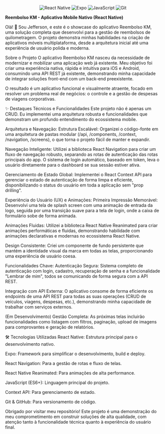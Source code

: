 <div align="center">
  <img src="https://img.shields.io/badge/React_Native-20232A?style=for-the-badge&logo=react&logoColor=61DAFB" alt="React Native"/>
  <img src="https://img.shields.io/badge/Expo-000020?style=for-the-badge&logo=expo&logoColor=white" alt="Expo"/>
  <img src="https://img.shields.io/badge/JavaScript-F7DF1E?style=for-the-badge&logo=javascript&logoColor=black" alt="JavaScript"/>
  <img src="https://img.shields.io/badge/GIT-E44C30?style=for-the-badge&logo=git&logoColor=white" alt="Git"/>
</div>

**Reembolso KM - Aplicativo Mobile Nativo (React Native)**

Olá! 👋 Sou Jefferson, e este é o showcase do aplicativo Reembolso KM, uma solução completa que desenvolvi para a gestão de reembolsos de quilometragem. O projeto demonstra minhas habilidades na criação de aplicativos móveis multiplataforma, desde a arquitetura inicial até uma experiência de usuário polida e moderna.

Sobre o Projeto
O aplicativo Reembolso KM nasceu da necessidade de modernizar e mobilizar uma aplicação web já existente. Meu objetivo foi criar uma experiência nativa, rápida e intuitiva para iOS e Android, consumindo uma API REST já existente, demonstrando minha capacidade de integrar soluções front-end com um back-end preexistente.

O resultado é um aplicativo funcional e visualmente atraente, focado em resolver um problema real de negócios: o controle e a gestão de despesas de viagens corporativas.

✨ Destaques Técnicos e Funcionalidades
Este projeto não é apenas um CRUD. Eu implementei uma arquitetura robusta e funcionalidades que demonstram um profundo entendimento do ecossistema mobile.

Arquitetura e Navegação:
Estrutura Escalável: Organizei o código-fonte em uma arquitetura de pastas modular (/api, /components, /context, /navigation, /screens), o que torna o projeto fácil de manter e expandir.

Navegação Inteligente: Utilizei a biblioteca React Navigation para criar um fluxo de navegação robusto, separando as rotas de autenticação das rotas principais do app. O sistema de login automático, baseado em token, leva o usuário diretamente para o dashboard se sua sessão estiver ativa.

Gerenciamento de Estado Global: Implementei o React Context API para gerenciar o estado de autenticação de forma limpa e eficiente, disponibilizando o status do usuário em toda a aplicação sem "prop drilling".

Experiência do Usuário (UX) e Animações:
Primeira Impressão Memorável: Desenvolvi uma tela de splash screen com uma animação de entrada da logo, seguida por uma transição suave para a tela de login, onde a caixa de formulário sobe de forma animada.

Animações Fluidas: Utilizei a biblioteca React Native Reanimated para criar animações performáticas e fluidas, demonstrando habilidade com animações declarativas e modernas no ecossistema React Native.

Design Consistente: Criei um componente de fundo persistente que mantém a identidade visual da marca em todas as telas, proporcionando uma experiência de usuário coesa.

Funcionalidades Chave:
Autenticação Segura: Sistema completo de autenticação com login, cadastro, recuperação de senha e a funcionalidade "Lembrar de mim", todos se comunicando de forma segura com a API REST.

Integração com API Externa: O aplicativo consome de forma eficiente os endpoints de uma API REST para todas as suas operações (CRUD de veículos, viagens, despesas, etc.), demonstrando minha capacidade de trabalhar com serviços externos.

(Em Desenvolvimento) Gestão Completa: As próximas telas incluirão funcionalidades como listagem com filtros, paginação, upload de imagens para comprovantes e geração de relatórios.

🛠️ Tecnologias Utilizadas
React Native: Estrutura principal para o desenvolvimento nativo.

Expo: Framework para simplificar o desenvolvimento, build e deploy.

React Navigation: Para a gestão de rotas e fluxo de telas.

React Native Reanimated: Para animações de alta performance.

JavaScript (ES6+): Linguagem principal do projeto.

Context API: Para gerenciamento de estado.

Git & GitHub: Para versionamento de código.

Obrigado por visitar meu repositório! Este projeto é uma demonstração do meu comprometimento em construir soluções de alta qualidade, com atenção tanto à funcionalidade técnica quanto à experiência do usuário final.